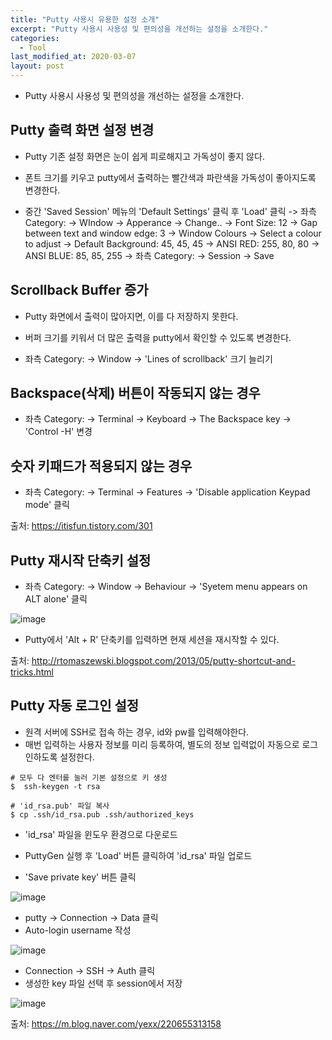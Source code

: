 ```yaml
---
title: "Putty 사용시 유용한 설정 소개"
excerpt: "Putty 사용시 사용성 및 편의성을 개선하는 설정을 소개한다."
categories:
  - Tool
last_modified_at: 2020-03-07
layout: post
---
```

- Putty 사용시 사용성 및 편의성을 개선하는 설정을 소개한다.



## Putty 출력 화면 설정 변경
- Putty 기존 설정 화면은 눈이 쉽게 피로해지고 가독성이 좋지 않다. 
- 폰트 크기를 키우고 putty에서 출력하는 빨간색과 파란색을 가독성이 좋아지도록 변경한다. 

- 중간 'Saved Session' 메뉴의 'Default Settings' 클릭 후 'Load' 클릭
-> 좌측 Category:
-> WIndow 
-> Apperance 
-> Change.. 
-> Font Size: 12 
-> Gap between text and window edge: 3 
-> Window Colours 
-> Select a colour to adjust 
-> Default Background: 45, 45, 45 
-> ANSI RED: 255, 80, 80 
-> ANSI BLUE: 85, 85, 255 
-> 좌측 Category:
-> Session 
-> Save



## Scrollback Buffer 증가
- Putty 화면에서 출력이 많아지면, 이를 다 저장하지 못한다.
- 버퍼 크기를 키워서 더 많은 출력을 putty에서 확인할 수 있도록 변경한다.

- 좌측 Category: -> Window -> 'Lines of scrollback' 크기 늘리기



## Backspace(삭제) 버튼이 작동되지 않는 경우
- 좌측 Category: -> Terminal -> Keyboard -> The Backspace key -> 'Control -H' 변경



## 숫자 키패드가 적용되지 않는 경우
- 좌측 Category: -> Terminal -> Features -> 'Disable application Keypad mode' 클릭

출처: <https://itisfun.tistory.com/301>



## Putty 재시작 단축키 설정
- 좌측 Category: -> Window -> Behaviour -> 'Syetem menu appears on ALT alone' 클릭

![image](/assets/images/2020-03-07-Putty1/image1.png)

- Putty에서 'Alt + R' 단축키를 입력하면 현재 세션을 재시작할 수 있다. 

출처: <http://rtomaszewski.blogspot.com/2013/05/putty-shortcut-and-tricks.html>



## Putty 자동 로그인 설정
- 원격 서버에 SSH로 접속 하는 경우, id와 pw를 입력해야한다. 
- 매번 입력하는 사용자 정보를 미리 등록하여, 별도의 정보 입력없이 자동으로 로그인하도록 설정한다. 

```
# 모두 다 엔터를 눌러 기본 설정으로 키 생성
$  ssh-keygen -t rsa

# 'id_rsa.pub' 파일 복사 
$ cp .ssh/id_rsa.pub .ssh/authorized_keys
```

- 'id_rsa' 파일을 윈도우 환경으로 다운로드

- PuttyGen 실행 후 'Load' 버튼 클릭하여 'id_rsa' 파일 업로드
- 'Save private key' 버튼 클릭 

![image](/assets/images/2020-03-07-Putty1/image2.png)

- putty -> Connection -> Data 클릭 
- Auto-login username 작성 

![image](/assets/images/2020-03-07-Putty1/image3.png)


- Connection -> SSH -> Auth 클릭 
- 생성한 key 파일 선택 후 session에서 저장 

![image](/assets/images/2020-03-07-Putty1/image4.png)

출처: <https://m.blog.naver.com/yexx/220655313158>
